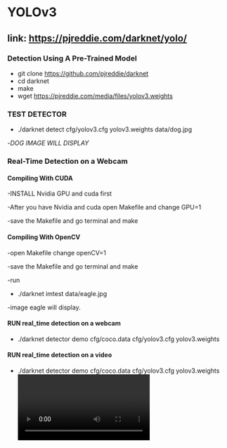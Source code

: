 # YOLOv3
## link: https://pjreddie.com/darknet/yolo/

### Detection Using A Pre-Trained Model
- git clone https://github.com/pjreddie/darknet
- cd darknet
- make
- wget https://pjreddie.com/media/files/yolov3.weights


### TEST DETECTOR
- ./darknet detect cfg/yolov3.cfg yolov3.weights data/dog.jpg

-_*DOG IMAGE WILL DISPLAY*_


### Real-Time Detection on a Webcam
#### Compiling With CUDA
-INSTALL Nvidia GPU and cuda first 

-After you have Nvidia and cuda open Makefile and change GPU=1

-save the Makefile and go terminal and make


#### Compiling With OpenCV
-open Makefile change openCV=1

-save the Makefile and go terminal and make

-run
- ./darknet imtest data/eagle.jpg

-image eagle will display.

#### RUN real_time detection on a webcam
- ./darknet detector demo cfg/coco.data cfg/yolov3.cfg yolov3.weights
#### RUN real_time detection on a video
- ./darknet detector demo cfg/coco.data cfg/yolov3.cfg yolov3.weights <video file>
